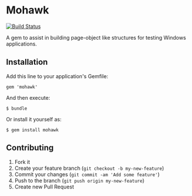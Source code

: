# Mohawk

[![Build Status](https://travis-ci.org/leviwilson/mohawk.png)](https://travis-ci.org/leviwilson/mohawk)

A gem to assist in building page-object like structures for testing Windows applications.

## Installation

Add this line to your application's Gemfile:

    gem 'mohawk'

And then execute:

    $ bundle

Or install it yourself as:

    $ gem install mohawk

## Contributing

1. Fork it
2. Create your feature branch (`git checkout -b my-new-feature`)
3. Commit your changes (`git commit -am 'Add some feature'`)
4. Push to the branch (`git push origin my-new-feature`)
5. Create new Pull Request
